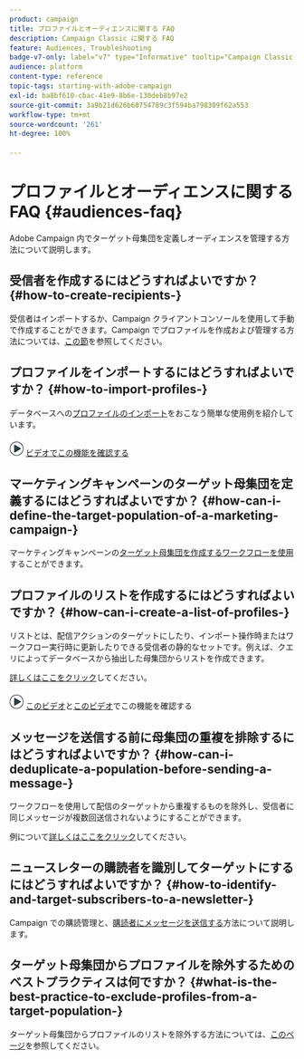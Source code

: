 ```yaml
---
product: campaign
title: プロファイルとオーディエンスに関する FAQ
description: Campaign Classic に関する FAQ
feature: Audiences, Troubleshooting
badge-v7-only: label="v7" type="Informative" tooltip="Campaign Classic v7 にのみ適用されます"
audience: platform
content-type: reference
topic-tags: starting-with-adobe-campaign
exl-id: ba8bf610-cbac-41e9-8b6e-130deb8b97e2
source-git-commit: 3a9b21d626b60754789c3f594ba798309f62a553
workflow-type: tm+mt
source-wordcount: '261'
ht-degree: 100%

---
```


# プロファイルとオーディエンスに関する FAQ {#audiences-faq}



Adobe Campaign 内でターゲット母集団を定義しオーディエンスを管理する方法について説明します。

## 受信者を作成するにはどうすればよいですか？ {#how-to-create-recipients-}

受信者はインポートするか、Campaign クライアントコンソールを使用して手動で作成することができます。Campaign でプロファイルを作成および管理する方法については、[この節](../../platform/using/about-profiles.md)を参照してください。

## プロファイルをインポートするにはどうすればよいですか？ {#how-to-import-profiles-}

データベースへの[プロファイルのインポート](../../platform/using/import-operations-samples.md)をおこなう簡単な使用例を紹介しています。

![](assets/do-not-localize/how-to-video.png) [ビデオでこの機能を確認する](https://experienceleague.adobe.com/docs/campaign-classic-learn/tutorials/profile-management/importing-profiles.html?lang=ja)

## マーケティングキャンペーンのターゲット母集団を定義するにはどうすればよいですか？ {#how-can-i-define-the-target-population-of-a-marketing-campaign-}

マーケティングキャンペーンの[ターゲット母集団を作成するワークフローを使用](../../campaign/using/marketing-campaign-deliveries.md#building-the-main-target-in-a-workflow)することができます。


## プロファイルのリストを作成するにはどうすればよいですか？ {#how-can-i-create-a-list-of-profiles-}

リストとは、配信アクションのターゲットにしたり、インポート操作時またはワークフロー実行時に更新したりできる受信者の静的なセットです。例えば、クエリによってデータベースから抽出した母集団からリストを作成できます。

[詳しくはここをクリック](../../platform/using/creating-and-managing-lists.md#creating-a-profile-list-from-a-group)してください。

![](assets/do-not-localize/how-to-video.png) [このビデオ](https://experienceleague.adobe.com/docs/campaign-classic-learn/tutorials/profile-management/creating-a-list-of-recipients-with-a-workflow.html?lang=ja)と[このビデオ](https://experienceleague.adobe.com/docs/campaign-classic-learn/tutorials/profile-management/creating-a-list-of-recipients.html?lang=ja)でこの機能を確認する

## メッセージを送信する前に母集団の重複を排除するにはどうすればよいですか？  {#how-can-i-deduplicate-a-population-before-sending-a-message-}

ワークフローを使用して配信のターゲットから重複するものを除外し、受信者に同じメッセージが複数回送信されないようにすることができます。

例について[詳しくはここをクリック](../../workflow/using/deduplication.md#example--identify-the-duplicates-before-a-delivery)してください。

## ニュースレターの購読者を識別してターゲットにするにはどうすればよいですか？ {#how-to-identify-and-target-subscribers-to-a-newsletter-}

Campaign での購読管理と、[購読者にメッセージを送信する](../../delivery/using/managing-subscriptions.md)方法について説明します。

## ターゲット母集団からプロファイルを除外するためのベストプラクティスは何ですか？  {#what-is-the-best-practice-to-exclude-profiles-from-a-target-population-}

ターゲット母集団からプロファイルのリストを除外する方法については、[このページ](../../workflow/using/read-list.md)を参照してください。
